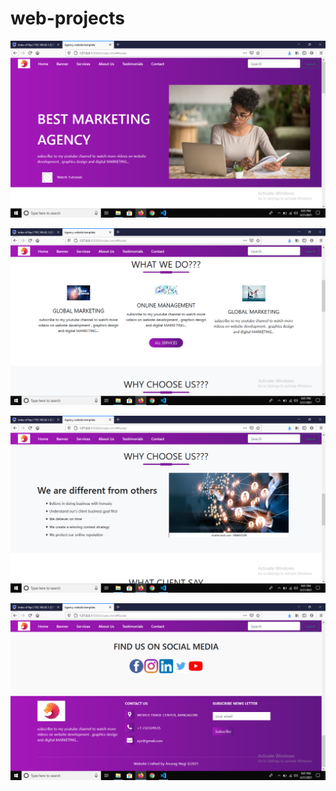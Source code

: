 # web-projects


![image](project3/ss/one.png)

![image](project3/ss/two.png)

![image](project3/ss/three.png)

![image](project3/ss/four.png)
